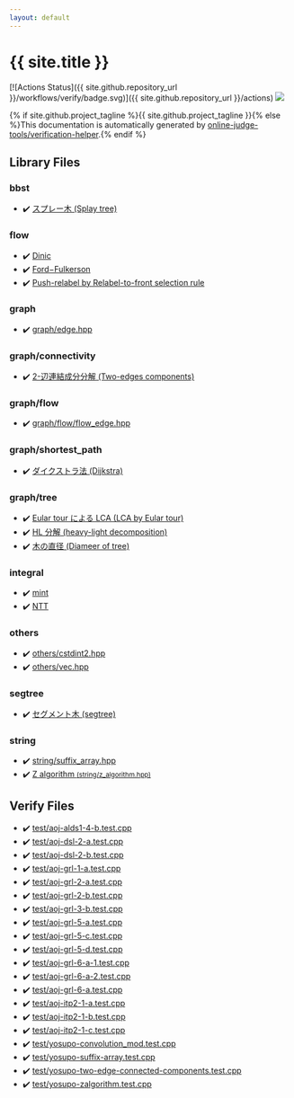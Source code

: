 ```yaml
---
layout: default
---
```


<!-- mathjax config similar to math.stackexchange -->
<script type="text/javascript" async
  src="https://cdnjs.cloudflare.com/ajax/libs/mathjax/2.7.5/MathJax.js?config=TeX-MML-AM_CHTML">
</script>
<script type="text/x-mathjax-config">
  MathJax.Hub.Config({
    TeX: { equationNumbers: { autoNumber: "AMS" }},
    tex2jax: {
      inlineMath: [ ['$','$'] ],
      processEscapes: true
    },
    "HTML-CSS": { matchFontHeight: false },
    displayAlign: "left",
    displayIndent: "2em"
  });
</script>

<script type="text/javascript" src="https://cdnjs.cloudflare.com/ajax/libs/jquery/3.4.1/jquery.min.js"></script>
<script src="https://cdn.jsdelivr.net/npm/jquery-balloon-js@1.1.2/jquery.balloon.min.js" integrity="sha256-ZEYs9VrgAeNuPvs15E39OsyOJaIkXEEt10fzxJ20+2I=" crossorigin="anonymous"></script>
<script type="text/javascript" src="assets/js/copy-button.js"></script>
<link rel="stylesheet" href="assets/css/copy-button.css" />


# {{ site.title }}

[![Actions Status]({{ site.github.repository_url }}/workflows/verify/badge.svg)]({{ site.github.repository_url }}/actions)
<a href="{{ site.github.repository_url }}"><img src="https://img.shields.io/github/last-commit/{{ site.github.owner_name }}/{{ site.github.repository_name }}" /></a>

{% if site.github.project_tagline %}{{ site.github.project_tagline }}{% else %}This documentation is automatically generated by <a href="https://github.com/online-judge-tools/verification-helper">online-judge-tools/verification-helper</a>.{% endif %}

## Library Files

<div id="d342894e126a2cdd0812cd3a6c903bbd"></div>

### bbst

* :heavy_check_mark: <a href="library/bbst/splay_tree.hpp.html">スプレー木 (Splay tree)</a>


<div id="cff5497121104c2b8e0cb41ed2083a9b"></div>

### flow

* :heavy_check_mark: <a href="library/graph/flow/dinic.hpp.html">Dinic</a>
* :heavy_check_mark: <a href="library/graph/flow/ford_fulkerson.hpp.html">Ford−Fulkerson</a>
* :heavy_check_mark: <a href="library/graph/flow/relabel_to_front.hpp.html">Push-relabel by Relabel-to-front selection rule</a>


<div id="f8b0b924ebd7046dbfa85a856e4682c8"></div>

### graph

* :heavy_check_mark: <a href="library/graph/edge.hpp.html">graph/edge.hpp</a>


<div id="419122d444c505324448ed1b2f731265"></div>

### graph/connectivity

* :heavy_check_mark: <a href="library/graph/connectivity/tec_component.hpp.html">2-辺連結成分分解 (Two-edges components)</a>


<div id="2af6c4bb6ad7cfa010303133dc15971f"></div>

### graph/flow

* :heavy_check_mark: <a href="library/graph/flow/flow_edge.hpp.html">graph/flow/flow_edge.hpp</a>


<div id="fff28642b706f0621a80a098b694618d"></div>

### graph/shortest_path

* :heavy_check_mark: <a href="library/graph/shortest_path/dijkstra.hpp.html">ダイクストラ法 (Dijkstra)</a>


<div id="28790b6202284cbbffc9d712b59f4b80"></div>

### graph/tree

* :heavy_check_mark: <a href="library/graph/tree/eular_tour_lca.hpp.html">Eular tour による LCA (LCA by Eular tour)</a>
* :heavy_check_mark: <a href="library/graph/tree/hl_decomposition.hpp.html">HL 分解 (heavy-light decomposition)</a>
* :heavy_check_mark: <a href="library/graph/tree/tree_diameter.hpp.html">木の直径 (Diameer of tree)</a>


<div id="25aa2761448ea05599418ee93dd1d5c5"></div>

### integral

* :heavy_check_mark: <a href="library/integral/mint.hpp.html">mint</a>
* :heavy_check_mark: <a href="library/integral/nt_trsf.hpp.html">NTT</a>


<div id="5e2bab0ecb94c4ea40777733195abe1b"></div>

### others

* :heavy_check_mark: <a href="library/others/cstdint2.hpp.html">others/cstdint2.hpp</a>
* :heavy_check_mark: <a href="library/others/vec.hpp.html">others/vec.hpp</a>


<div id="eae30ef778b4136fdcc54087b7400598"></div>

### segtree

* :heavy_check_mark: <a href="library/segtree/segtree.hpp.html">セグメント木 (segtree)</a>


<div id="b45cffe084dd3d20d928bee85e7b0f21"></div>

### string

* :heavy_check_mark: <a href="library/string/suffix_array.hpp.html">string/suffix_array.hpp</a>
* :heavy_check_mark: <a href="library/string/z_algorithm.hpp.html">Z algorithm <small>(string/z_algorithm.hpp)</small></a>


## Verify Files

* :heavy_check_mark: <a href="verify/test/aoj-alds1-4-b.test.cpp.html">test/aoj-alds1-4-b.test.cpp</a>
* :heavy_check_mark: <a href="verify/test/aoj-dsl-2-a.test.cpp.html">test/aoj-dsl-2-a.test.cpp</a>
* :heavy_check_mark: <a href="verify/test/aoj-dsl-2-b.test.cpp.html">test/aoj-dsl-2-b.test.cpp</a>
* :heavy_check_mark: <a href="verify/test/aoj-grl-1-a.test.cpp.html">test/aoj-grl-1-a.test.cpp</a>
* :heavy_check_mark: <a href="verify/test/aoj-grl-2-a.test.cpp.html">test/aoj-grl-2-a.test.cpp</a>
* :heavy_check_mark: <a href="verify/test/aoj-grl-2-b.test.cpp.html">test/aoj-grl-2-b.test.cpp</a>
* :heavy_check_mark: <a href="verify/test/aoj-grl-3-b.test.cpp.html">test/aoj-grl-3-b.test.cpp</a>
* :heavy_check_mark: <a href="verify/test/aoj-grl-5-a.test.cpp.html">test/aoj-grl-5-a.test.cpp</a>
* :heavy_check_mark: <a href="verify/test/aoj-grl-5-c.test.cpp.html">test/aoj-grl-5-c.test.cpp</a>
* :heavy_check_mark: <a href="verify/test/aoj-grl-5-d.test.cpp.html">test/aoj-grl-5-d.test.cpp</a>
* :heavy_check_mark: <a href="verify/test/aoj-grl-6-a-1.test.cpp.html">test/aoj-grl-6-a-1.test.cpp</a>
* :heavy_check_mark: <a href="verify/test/aoj-grl-6-a-2.test.cpp.html">test/aoj-grl-6-a-2.test.cpp</a>
* :heavy_check_mark: <a href="verify/test/aoj-grl-6-a.test.cpp.html">test/aoj-grl-6-a.test.cpp</a>
* :heavy_check_mark: <a href="verify/test/aoj-itp2-1-a.test.cpp.html">test/aoj-itp2-1-a.test.cpp</a>
* :heavy_check_mark: <a href="verify/test/aoj-itp2-1-b.test.cpp.html">test/aoj-itp2-1-b.test.cpp</a>
* :heavy_check_mark: <a href="verify/test/aoj-itp2-1-c.test.cpp.html">test/aoj-itp2-1-c.test.cpp</a>
* :heavy_check_mark: <a href="verify/test/yosupo-convolution_mod.test.cpp.html">test/yosupo-convolution_mod.test.cpp</a>
* :heavy_check_mark: <a href="verify/test/yosupo-suffix-array.test.cpp.html">test/yosupo-suffix-array.test.cpp</a>
* :heavy_check_mark: <a href="verify/test/yosupo-two-edge-connected-components.test.cpp.html">test/yosupo-two-edge-connected-components.test.cpp</a>
* :heavy_check_mark: <a href="verify/test/yosupo-zalgorithm.test.cpp.html">test/yosupo-zalgorithm.test.cpp</a>


